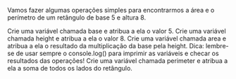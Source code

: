 Vamos fazer algumas operações simples para encontrarmos a área e o perímetro de um retângulo de base 5 e altura 8.

Crie uma variável chamada base e atribua a ela o valor 5.
Crie uma variável chamada height e atribua a ela o valor 8.
Crie uma variável chamada area e atribua a ela o resultado da multiplicação da base pela height. Dica: lembre-se de usar sempre o console.log() para imprimir as variáveis e checar os resultados das operações!
Crie uma variável chamada perimeter e atribua a ela a soma de todos os lados do retângulo.
